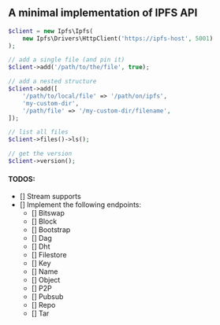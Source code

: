 ## A minimal implementation of IPFS API

```php
$client = new Ipfs\Ipfs(
    new Ipfs\Drivers\HttpClient('https://ipfs-host', 5001)
);

// add a single file (and pin it)
$client->add('/path/to/the/file', true);

// add a nested structure
$client->add([
    '/path/to/local/file' => '/path/on/ipfs',
    'my-custom-dir',
    '/path/file' => '/my-custom-dir/filename', 
]);

// list all files
$client->files()->ls();

// get the version
$client->version();
```

#### TODOS:

- [] Stream supports
- [] Implement the following endpoints:
    - [] Bitswap 
    - [] Block 
    - [] Bootstrap 
    - [] Dag 
    - [] Dht 
    - [] Filestore 
    - [] Key 
    - [] Name 
    - [] Object 
    - [] P2P 
    - [] Pubsub 
    - [] Repo 
    - [] Tar 
